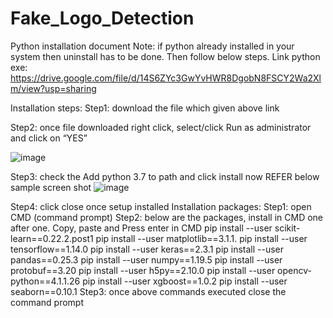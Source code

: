# Fake_Logo_Detection
Python installation document
Note: if python already installed in your system then uninstall has to be done. Then follow below steps. 
Link python exe:
https://drive.google.com/file/d/14S6ZYc3GwYvHWR8DgobN8FSCY2Wa2Xlm/view?usp=sharing

Installation steps:
Step1: download the file which given above link

Step2: once file downloaded right click, select/click Run as administrator and click on “YES”

 ![image](https://github.com/user-attachments/assets/9669844b-176d-4bef-b593-f8a236e4942d)


Step3: check the Add python 3.7 to path and click install now REFER below sample screen shot
![image](https://github.com/user-attachments/assets/5b35c297-094e-4ea0-b29a-68da1cbe02b0)

 
Step4: click close once setup installed
Installation packages:
Step1: open CMD (command prompt) 
Step2: below are the packages, install in CMD one after one. Copy, paste and Press enter in CMD
	pip install --user scikit-learn==0.22.2.post1
 pip install --user matplotlib==3.1.1. 
pip install --user tensorflow==1.14.0 
pip install --user keras==2.3.1 
pip install --user pandas==0.25.3 
pip install --user numpy==1.19.5 
pip install --user protobuf==3.20 
pip install --user h5py==2.10.0 
pip install --user opencv-python==4.1.1.26 
pip install --user xgboost==1.0.2 
pip install --user seaborn==0.10.1
Step3: once above commands executed close the command prompt
